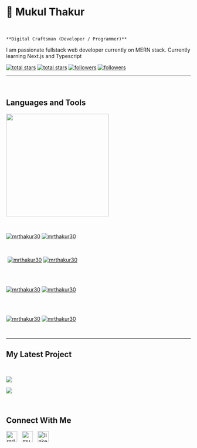 
<h1>👋 Mukul Thakur</h1>
<br /> 

                    
`**Digital Craftsman (Developer / Programmer)**`

                    

<p align="left">I am passionate fullstack web developer currently on MERN stack. Currently learning Next.js and Typescript</p>
<p align="left"> 
  <a href="https://github.com/mrthakur30?tab=repositories&sort=stargazers#gh-light-mode-only">
    <img alt="total stars" title="Total stars on GitHub" src="https://custom-icon-badges.demolab.com/github/stars/mrthakur30?color=3ea97d&style=for-the-badge&labelColor=40b682&logo=star#gh-light-mode-only"/></a>
  
  <a href="https://github.com/mrthakur30?tab=repositories&sort=stargazers#gh-dark-mode-only">
    <img alt="total stars" title="Total stars on GitHub" src="https://custom-icon-badges.demolab.com/github/stars/mrthakur30?color=655489&style=for-the-badge&labelColor=c691e9&logo=star#gh-dark-mode-only"/></a>
  
  <a href="https://github.com/mrthakur30?tab=followers#gh-light-mode-only">
    <img alt="followers" title="Follow me on Github" src="https://custom-icon-badges.demolab.com/github/followers/mrthakur30?color=2c4954&labelColor=2c3e50&style=for-the-badge&logo=person-add&label=Follow&logoColor=white#gh-light-mode-only"/></a>
    
  <a href="https://github.com/mrthakur30?tab=followers#gh-dark-mode-only">
    <img alt="followers" title="Follow me on Github" src="https://custom-icon-badges.demolab.com/github/followers/mrthakur30?color=dacc84&labelColor=f9e692&style=for-the-badge&logo=person-add&label=Follow&logoColor=white#gh-dark-mode-only"/></a>
</p>

---
<br />

                    

<h2>Languages and Tools</h2> 
<p align="left">
<img width="280px"  src="https://skillicons.dev/icons?i=react,tailwind,vite,nextjs,html,css,js,github,git,express,docker,java,nodejs,redux&perline=9"  />
</p>
<br />

                    

<p><a href="https://github.com/mrthakur30#gh-dark-mode-only" target="_blank"><img align="center" src="https://github-readme-stats.vercel.app/api/top-langs/?username=mrthakur30&langs_count=6&show_icon=true&layout=compact&theme=nightowl#gh-dark-mode-only" alt="mrthakur30" /></a>
  <a href="https://github.com/mrthakur30#gh-light-mode-only" target="_blank"><img align="center" src="https://github-readme-stats.vercel.app/api/top-langs/?username=mrthakur30&langs_count=6&show_icon=true&layout=compact&theme=vue#gh-light-mode-only" alt="mrthakur30" /></a>
</p>

<br />

<p>&nbsp;<a href="https://github.com/mrthakur30#gh-dark-mode-only" target="_blank"><img align="center" src="https://github-readme-stats.vercel.app/api?username=mrthakur30&count_private=true&show_icons=true&theme=nightowl#gh-dark-mode-only" alt="mrthakur30" /></a>
<a href="https://github.com/mrthakur30#gh-light-mode-only" target="_blank"><img align="center" src="https://github-readme-stats.vercel.app/api?username=mrthakur30&count_private=true&show_icons=true&theme=vue#gh-light-mode-only" alt="mrthakur30" /></a>
</p> 
<br>
<br />

<p><a href="https://github.com/mrthakur30#gh-dark-mode-only" target="_blank"><img align="center" src="https://streak-stats.demolab.com?user=mrthakur30&theme=nightowl#gh-dark-mode-only" alt="mrthakur30"/></a>
<a href="https://github.com/mrthakur30#gh-light-mode-only" target="_blank"><img align="center" src="https://streak-stats.demolab.com?user=mrthakur30&theme=vue#gh-light-mode-only" alt="mrthakur30"/></a></p>
<br/>
<br />

<p><a href="https://github.com/mrthakur30#gh-dark-mode-only" target="_blank"><img align="center" src="https://github-readme-activity-graph.cyclic.app/graph?username=mrthakur30&theme=nightowl#gh-dark-mode-only" alt="mrthakur30" /></a>
<a href="https://github.com/mrthakur30#gh-light-mode-only" target="_blank"><img align="center" src="https://github-readme-activity-graph.cyclic.app/graph?username=mrthakur30&theme=vue#gh-light-mode-only" alt="mrthakur30" /></a></p>
<br/>

---


                    

<h2>My Latest Project</h2> 
<br />
<p><a href="https://github.com/mrthakur30/frontend-code-doctor#gh-dark-mode-only" target="_blank"><img align="center" src="https://github-readme-stats.vercel.app/api/pin/?username=mrthakur30&repo=frontend-code-doctor&theme=nightowl&show_owner=true#gh-dark-mode-only"/></a></p>
<p><a href="https://github.com/mrthakur30/frontend-code-doctor#gh-light-mode-only" target="_blank"><img align="center" src="https://github-readme-stats.vercel.app/api/pin/?username=mrthakur30&repo=frontend-code-doctor&theme=vue&show_owner=true#gh-light-mode-only"/></a></p>
<br />


                    

<h2>Connect With Me</h2> 
<p align="left">
<a href="https://twitter.com/mrthakur30" target="_blank"><img align="left" width="30px" style="padding-right:10px;" src="https://raw.githubusercontent.com/rahuldkjain/github-profile-readme-generator/master/src/images/icons/Social/twitter.svg" alt="mrthakur30" /></a>
<a href="https://instagram.com/mukulxt" target="_blank"><img align="left" width="30px" style="padding-right:10px" src="https://raw.githubusercontent.com/rahuldkjain/github-profile-readme-generator/master/src/images/icons/Social/instagram.svg" alt="mukulxt" /></a>
<a href="mukul-thakur-461bb7200" target="_blank"><img align="left" alt="linkedin" width="30px" style="padding-right: 10px;" src="https://cdn.jsdelivr.net/gh/devicons/devicon/icons/linkedin/linkedin-original.svg" /></a>
</p>
